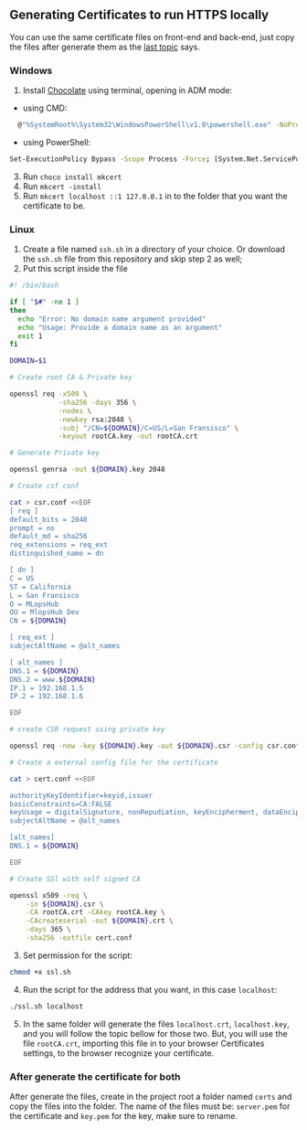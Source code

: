 ## Generating Certificates to run HTTPS locally

You can use the same certificate files on front-end and back-end, just copy the files after generate them as the [last topic](https://github.com/mybetspace/generate-certificates-for-localhost/edit/main/README.md#after-generate-the-certificate-for-both-1) says.


### Windows

1. Install [Chocolate](https://chocolatey.org/) using terminal, opening in ADM mode:
  - using CMD: 
  ```bash 
    @"%SystemRoot%\System32\WindowsPowerShell\v1.0\powershell.exe" -NoProfile -InputFormat None -ExecutionPolicy Bypass -Command "[System.Net.ServicePointManager]::SecurityProtocol = 3072; iex ((New-Object System.Net.WebClient).DownloadString('https://community.chocolatey.org/install.ps1'))" && SET "PATH=%PATH%;%ALLUSERSPROFILE%\chocolatey\bin"
   ```
  - using PowerShell: 
  ```bash 
  Set-ExecutionPolicy Bypass -Scope Process -Force; [System.Net.ServicePointManager]::SecurityProtocol = [System.Net.ServicePointManager]::SecurityProtocol -bor 3072; iex ((New-Object System.Net.WebClient).DownloadString('https://community.chocolatey.org/install.ps1'))
  ```
3. Run ``choco install mkcert``
4. Run ``mkcert -install``
5. Run ``mkcert localhost ::1 127.0.0.1`` in to the folder that you want the certificate to be.

### Linux

1. Create a file named `ssh.sh` in a directory of your choice. Or download the `ssh.sh` file from this repository and skip step 2 as well;
2. Put this script inside the file

```bash
#! /bin/bash

if [ "$#" -ne 1 ]
then
  echo "Error: No domain name argument provided"
  echo "Usage: Provide a domain name as an argument"
  exit 1
fi

DOMAIN=$1

# Create root CA & Private key

openssl req -x509 \
            -sha256 -days 356 \
            -nodes \
            -newkey rsa:2048 \
            -subj "/CN=${DOMAIN}/C=US/L=San Fransisco" \
            -keyout rootCA.key -out rootCA.crt 

# Generate Private key 

openssl genrsa -out ${DOMAIN}.key 2048

# Create csf conf

cat > csr.conf <<EOF
[ req ]
default_bits = 2048
prompt = no
default_md = sha256
req_extensions = req_ext
distinguished_name = dn

[ dn ]
C = US
ST = California
L = San Fransisco
O = MLopsHub
OU = MlopsHub Dev
CN = ${DOMAIN}

[ req_ext ]
subjectAltName = @alt_names

[ alt_names ]
DNS.1 = ${DOMAIN}
DNS.2 = www.${DOMAIN}
IP.1 = 192.168.1.5 
IP.2 = 192.168.1.6

EOF

# create CSR request using private key

openssl req -new -key ${DOMAIN}.key -out ${DOMAIN}.csr -config csr.conf

# Create a external config file for the certificate

cat > cert.conf <<EOF

authorityKeyIdentifier=keyid,issuer
basicConstraints=CA:FALSE
keyUsage = digitalSignature, nonRepudiation, keyEncipherment, dataEncipherment
subjectAltName = @alt_names

[alt_names]
DNS.1 = ${DOMAIN}

EOF

# Create SSl with self signed CA

openssl x509 -req \
    -in ${DOMAIN}.csr \
    -CA rootCA.crt -CAkey rootCA.key \
    -CAcreateserial -out ${DOMAIN}.crt \
    -days 365 \
    -sha256 -extfile cert.conf
```

3. Set permission for the script: 

```bash
chmod +x ssl.sh
```

4. Run the script for the address that you want, in this case `localhost`:

```bash
./ssl.sh localhost
```

5. In the same folder will generate the files `localhost.crt`, `localhost.key`, and you will follow the topic bellow for those two. But, you will use the file `rootCA.crt`, importing this file in to your browser Certificates settings, to the browser recognize your certificate.

### After generate the certificate for both

After generate the files, create in the project root a folder named `certs` and copy the files into the folder. The name of the files must be: `server.pem` for the certificate and `key.pem` for the key, make sure to rename.
